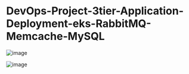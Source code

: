 # DevOps-Project-3tier-Application-Deployment-eks-RabbitMQ-Memcache-MySQL
![image](https://github.com/kamalmohan217/DevOps-Project-3tier-Application-Deployment-eks-RabbitMQ-Memcache-MySQL/assets/128888356/80ac680d-b476-42ac-bc47-47afd2285326)

![image](https://github.com/kamalmohan217/DevOps-Project-3tier-Application-Deployment-eks-RabbitMQ-Memcache-MySQL/assets/128888356/5f396c3f-40b4-4be7-9117-f077bca69b8a)

